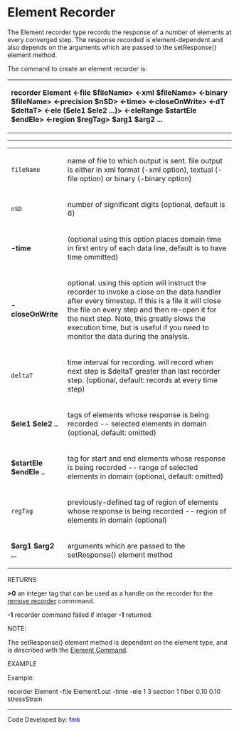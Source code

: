 # Element Recorder

<p>The Element recorder type records the response of a number of
elements at every converged step. The response recorded is
element-dependent and also depends on the arguments which are passed to
the setResponse() element method.</p>
<p>The command to create an element recorder is:</p>
<table>
<tbody>
<tr class="odd">
<td><p><strong>recorder Element &lt;-file $fileName&gt; &lt;-xml
$fileName&gt; &lt;-binary $fileName&gt; &lt;-precision $nSD&gt;
&lt;-time&gt; &lt;-closeOnWrite&gt; &lt;-dT $deltaT&gt; &lt;-ele ($ele1
$ele2 ...)&gt; &lt;-eleRange $startEle $endEle&gt; &lt;-region
$regTag&gt; $arg1 $arg2 ...</strong></p></td>
</tr>
</tbody>
</table>
<hr />
<table>
<tbody>
<tr class="odd">
<td><code class="parameter-table-variable">fileName</code></td>
<td><p>name of file to which output is sent. file output is either in
xml format (-xml option), textual (-file option) or binary (-binary
option)</p></td>
</tr>
<tr class="even">
<td><code class="parameter-table-variable">nSD</code></td>
<td><p>number of significant digits (optional, default is 6)</p></td>
</tr>
<tr class="odd">
<td><p><strong>-time</strong></p></td>
<td><p>(optional using this option places domain time in first entry of
each data line, default is to have time ommitted)</p></td>
</tr>
<tr class="even">
<td><p><strong>-closeOnWrite</strong></p></td>
<td><p>optional. using this option will instruct the recorder to invoke
a close on the data handler after every timestep. If this is a file it
will close the file on every step and then re-open it for the next step.
Note, this greatly slows the execution time, but is useful if you need
to monitor the data during the analysis.</p></td>
</tr>
<tr class="odd">
<td><code class="parameter-table-variable">deltaT</code></td>
<td><p>time interval for recording. will record when next step is
$deltaT greater than last recorder step. (optional, default: records at
every time step)</p></td>
</tr>
<tr class="even">
<td><p><strong>$ele1 $ele2 ..</strong></p></td>
<td><p>tags of elements whose response is being recorded -- selected
elements in domain (optional, default: omitted)</p></td>
</tr>
<tr class="odd">
<td><p><strong>$startEle $endEle ..</strong></p></td>
<td><p>tag for start and end elements whose response is being recorded
-- range of selected elements in domain (optional, default:
omitted)</p></td>
</tr>
<tr class="even">
<td><code class="parameter-table-variable">regTag</code></td>
<td><p>previously-defined tag of region of elements whose response is
being recorded -- region of elements in domain (optional)</p></td>
</tr>
<tr class="odd">
<td><p><strong>$arg1 $arg2 ...</strong></p></td>
<td><p>arguments which are passed to the setResponse() element
method</p></td>
</tr>
</tbody>
</table>
<p>RETURNS</p>
<p><strong>&gt;0</strong> an integer tag that can be used as a handle on
the recorder for the <a href="Remove_Command" title="wikilink"> remove
recorder</a> commmand.</p>
<p><strong>-1</strong> recorder command failed if integer
<strong>-1</strong> returned.</p>
<p>NOTE:</p>
<p>The setResponse() element method is dependent on the element type,
and is described with the <a href="Element_Command"
title="wikilink">Element Command</a>.</p>
<p>EXAMPLE</p>
<p>Example:</p>
<p>recorder Element -file Element1.out -time -ele 1 3 section 1 fiber
0.10 0.10 stressStrain</p>
<hr />
<p>Code Developed by: <span style="color:blue"> fmk
</span></p>
